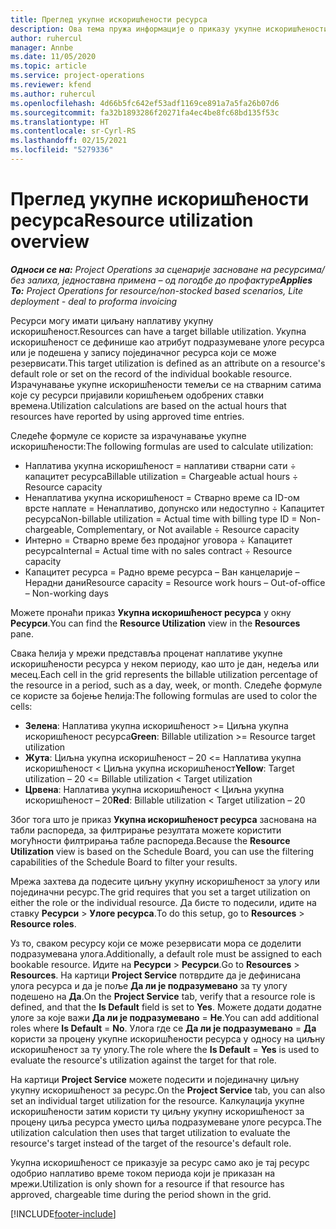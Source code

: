 ```yaml
---
title: Преглед укупне искоришћености ресурса
description: Ова тема пружа информације о приказу укупне искоришћености ресурса у услузи Project Operations.
author: ruhercul
manager: Annbe
ms.date: 11/05/2020
ms.topic: article
ms.service: project-operations
ms.reviewer: kfend
ms.author: ruhercul
ms.openlocfilehash: 4d66b5fc642ef53adf1169ce891a7a5fa26b07d6
ms.sourcegitcommit: fa32b1893286f20271fa4ec4be8fc68bd135f53c
ms.translationtype: HT
ms.contentlocale: sr-Cyrl-RS
ms.lasthandoff: 02/15/2021
ms.locfileid: "5279336"
---
```

# <a name="resource-utilization-overview"></a><span data-ttu-id="c434a-103">Преглед укупне искоришћености ресурса</span><span class="sxs-lookup"><span data-stu-id="c434a-103">Resource utilization overview</span></span>

<span data-ttu-id="c434a-104">_**Односи се на:** Project Operations за сценарије засноване на ресурсима/без залиха, једноставна примена – од погодбе до профактуре_</span><span class="sxs-lookup"><span data-stu-id="c434a-104">_**Applies To:** Project Operations for resource/non-stocked based scenarios, Lite deployment - deal to proforma invoicing_</span></span>

<span data-ttu-id="c434a-105">Ресурси могу имати циљану наплативу укупну искоришћеност.</span><span class="sxs-lookup"><span data-stu-id="c434a-105">Resources can have a target billable utilization.</span></span> <span data-ttu-id="c434a-106">Укупна искоришћеност се дефинише као атрибут подразумеване улоге ресурса или је подешена у запису појединачног ресурса који се може резервисати.</span><span class="sxs-lookup"><span data-stu-id="c434a-106">This target utilization is defined as an attribute on a resource's default role or set on the record of the individual bookable resource.</span></span> <span data-ttu-id="c434a-107">Израчунавање укупне искоришћености темељи се на стварним сатима које су ресурси пријавили коришћењем одобрених ставки времена.</span><span class="sxs-lookup"><span data-stu-id="c434a-107">Utilization calculations are based on the actual hours that resources have reported by using approved time entries.</span></span>

<span data-ttu-id="c434a-108">Следеће формуле се користе за израчунавање укупне искоришћености:</span><span class="sxs-lookup"><span data-stu-id="c434a-108">The following formulas are used to calculate utilization:</span></span>

  - <span data-ttu-id="c434a-109">Наплатива укупна искоришћеност = наплативи стварни сати ÷ капацитет ресурса</span><span class="sxs-lookup"><span data-stu-id="c434a-109">Billable utilization = Chargeable actual hours ÷ Resource capacity</span></span>
  - <span data-ttu-id="c434a-110">Ненаплатива укупна искоришћеност = Стварно време са ID-ом врсте наплате = Ненаплативо, допунско или недоступно ÷ Капацитет ресурса</span><span class="sxs-lookup"><span data-stu-id="c434a-110">Non-billable utilization = Actual time with billing type ID = Non-chargeable, Complementary, or Not available ÷ Resource capacity</span></span>
  - <span data-ttu-id="c434a-111">Интерно = Стварно време без продајног уговора ÷ Капацитет ресурса</span><span class="sxs-lookup"><span data-stu-id="c434a-111">Internal = Actual time with no sales contract ÷ Resource capacity</span></span>
  - <span data-ttu-id="c434a-112">Капацитет ресурса = Радно време ресурса – Ван канцеларије – Нерадни дани</span><span class="sxs-lookup"><span data-stu-id="c434a-112">Resource capacity = Resource work hours – Out-of-office – Non-working days</span></span>

<span data-ttu-id="c434a-113">Можете пронаћи приказ **Укупна искоришћеност ресурса** у окну **Ресурси**.</span><span class="sxs-lookup"><span data-stu-id="c434a-113">You can find the **Resource Utilization** view in the **Resources** pane.</span></span>

<span data-ttu-id="c434a-114">Свака ћелија у мрежи представља проценат наплативе укупне искоришћености ресурса у неком периоду, као што је дан, недеља или месец.</span><span class="sxs-lookup"><span data-stu-id="c434a-114">Each cell in the grid represents the billable utilization percentage of the resource in a period, such as a day, week, or month.</span></span> <span data-ttu-id="c434a-115">Следеће формуле се користе за бојење ћелија:</span><span class="sxs-lookup"><span data-stu-id="c434a-115">The following formulas are used to color the cells:</span></span>

  - <span data-ttu-id="c434a-116">**Зелена**: Наплатива укупна искоришћеност >= Циљна укупна искоришћеност ресурса</span><span class="sxs-lookup"><span data-stu-id="c434a-116">**Green**: Billable utilization >= Resource target utilization</span></span>
  - <span data-ttu-id="c434a-117">**Жута**: Циљна укупна искоришћеност – 20 <= Наплатива укупна искоришћеност < Циљна укупна искоришћеност</span><span class="sxs-lookup"><span data-stu-id="c434a-117">**Yellow**: Target utilization – 20 <= Billable utilization < Target utilization</span></span>
  - <span data-ttu-id="c434a-118">**Црвена**: Наплатива укупна искоришћеност < Циљна укупна искоришћеност – 20</span><span class="sxs-lookup"><span data-stu-id="c434a-118">**Red**: Billable utilization < Target utilization – 20</span></span>

<span data-ttu-id="c434a-119">Због тога што је приказ **Укупна искоришћеност ресурса** заснована на табли распореда, за филтрирање резултата можете користити могућности филтрирања табле распореда.</span><span class="sxs-lookup"><span data-stu-id="c434a-119">Because the **Resource Utilization** view is based on the Schedule Board, you can use the filtering capabilities of the Schedule Board to filter your results.</span></span>

<span data-ttu-id="c434a-120">Мрежа захтева да подесите циљну укупну искоришћеност за улогу или појединачни ресурс.</span><span class="sxs-lookup"><span data-stu-id="c434a-120">The grid requires that you set a target utilization on either the role or the individual resource.</span></span> <span data-ttu-id="c434a-121">Да бисте то подесили, идите на ставку **Ресурси** > **Улоге ресурса**.</span><span class="sxs-lookup"><span data-stu-id="c434a-121">To do this setup, go to **Resources** > **Resource roles**.</span></span>

<span data-ttu-id="c434a-122">Уз то, сваком ресурсу који се може резервисати мора се доделити подразумевана улога.</span><span class="sxs-lookup"><span data-stu-id="c434a-122">Additionally, a default role must be assigned to each bookable resource.</span></span> <span data-ttu-id="c434a-123">Идите на **Ресурси** > **Ресурси**.</span><span class="sxs-lookup"><span data-stu-id="c434a-123">Go to **Resources** > **Resources**.</span></span> <span data-ttu-id="c434a-124">На картици **Project Service** потврдите да је дефинисана улога ресурса и да је поље **Да ли је подразумевано** за ту улогу подешено на **Да**.</span><span class="sxs-lookup"><span data-stu-id="c434a-124">On the **Project Service** tab, verify that a resource role is defined, and that the **Is Default** field is set to **Yes**.</span></span> <span data-ttu-id="c434a-125">Можете додати додатне улоге за које важи **Да ли је подразумевано** = **Не**.</span><span class="sxs-lookup"><span data-stu-id="c434a-125">You can add additional roles where **Is Default** = **No**.</span></span> <span data-ttu-id="c434a-126">Улога где се **Да ли је подразумевано** = **Да** користи за процену укупне искоришћености ресурса у односу на циљну искоришћеност за ту улогу.</span><span class="sxs-lookup"><span data-stu-id="c434a-126">The role where the **Is Default** = **Yes** is used to evaluate the resource's utilization against the target for that role.</span></span>

<span data-ttu-id="c434a-127">На картици **Project Service** можете подесити и појединачну циљну укупну искоришћеност за ресурс.</span><span class="sxs-lookup"><span data-stu-id="c434a-127">On the **Project Service** tab, you can also set an individual target utilization for the resource.</span></span> <span data-ttu-id="c434a-128">Калкулација укупне искоришћености затим користи ту циљну укупну искоришћеност за процену циља ресурса уместо циља подразумеване улоге ресурса.</span><span class="sxs-lookup"><span data-stu-id="c434a-128">The utilization calculation then uses that target utilization to evaluate the resource's target instead of the target of the resource's default role.</span></span>

<span data-ttu-id="c434a-129">Укупна искоришћеност се приказује за ресурс само ако је тај ресурс одобрио наплативо време током периода који је приказан на мрежи.</span><span class="sxs-lookup"><span data-stu-id="c434a-129">Utilization is only shown for a resource if that resource has approved, chargeable time during the period shown in the grid.</span></span>


[!INCLUDE[footer-include](../includes/footer-banner.md)]